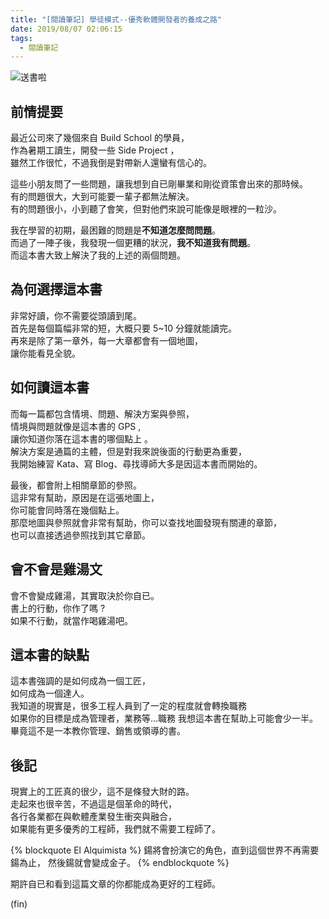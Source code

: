 ```yaml
---
title: "[閱讀筆記] 學徒模式--優秀軟體開發者的養成之路"
date: 2019/08/07 02:06:15
tags:
  - 閱讀筆記
---
```


![送書啦](/images/2019/8/apprenticeship_patterns.jpg)

## 前情提要

最近公司來了幾個來自 Build School 的學員，  
作為暑期工讀生，開發一些 Side Project ，  
雖然工作很忙，不過我倒是對帶新人還蠻有信心的。

這些小朋友問了一些問題，讓我想到自已剛畢業和剛從資策會出來的那時候。  
有的問題很大，大到可能要一輩子都無法解決。  
有的問題很小，小到聽了會笑，但對他們來說可能像是眼裡的一粒沙。

我在學習的初期，最困難的問題是**不知道怎麼問問題**。  
而過了一陣子後，我發現一個更糟的狀況，**我不知道我有問題**。  
而這本書大致上解決了我的上述的兩個問題。

## 為何選擇這本書

非常好讀，你不需要從頭讀到尾。  
首先是每個篇幅非常的短，大概只要 5~10 分鐘就能讀完。  
再來是除了第一章外，每一大章都會有一個地圖，  
讓你能看見全貌。

## 如何讀這本書

而每一篇都包含情境、問題、解決方案與參照，  
情境與問題就像是這本書的 GPS ,  
讓你知道你落在這本書的哪個點上 。  
解決方案是通篇的主體，但是對我來說後面的行動更為重要，  
我開始練習 Kata、寫 Blog、尋找導師大多是因這本書而開始的。

最後，都會附上相關章節的參照。  
這非常有幫助，原因是在這張地圖上，  
你可能會同時落在幾個點上。  
那麼地圖與參照就會非常有幫助，你可以查找地圖發現有關連的章節，  
也可以直接透過參照找到其它章節。

## 會不會是雞湯文

會不會變成雞湯，其實取決於你自已。  
書上的行動，你作了嗎 ?  
如果不行動，就當作喝雞湯吧。

## 這本書的缺點

這本書強調的是如何成為一個工匠，  
如何成為一個達人。  
我知道的現實是，很多工程人員到了一定的程度就會轉換職務  
如果你的目標是成為管理者，業務等…職務
我想這本書在幫助上可能會少一半。
畢竟這不是一本教你管理、銷售或領導的書。

## 後記

現實上的工匠真的很少，這不是條發大財的路。  
走起來也很辛苦，不過這是個革命的時代，  
各行各業都在與軟體產業發生衝突與融合，  
如果能有更多優秀的工程師，我們就不需要工程師了。

{% blockquote El Alquimista %}
鍚將會扮演它的角色，直到這個世界不再需要鍚為止，
然後鍚就會變成金子。
{% endblockquote %}

期許自已和看到這篇文章的你都能成為更好的工程師。

(fin)
